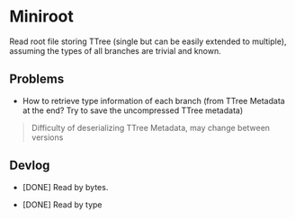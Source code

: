 # Miniroot

Read root file storing TTree (single but can be easily extended to multiple), assuming the types of all branches are trivial and known.

## Problems

- How to retrieve type information of each branch (from TTree Metadata at the end? Try to save the uncompressed TTree metadata)

> Difficulty of deserializing TTree Metadata, may change between versions

## Devlog

- [DONE] Read by bytes.

- [DONE] Read by type
